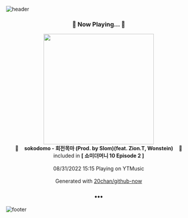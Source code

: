 ![header](https://capsule-render.vercel.app/api?type=wave&height=170&section=header&text=Hi.%20I'm%20SHIFT&fontColor=090707&fontAlignX=45&fontAlignY=65&fontSize=100)

<h3 align="center">🎵 Now Playing... 🎵</h3>
<p align="center">
  <a href="https://music.youtube.com/watch?v=3laLavGghc0">
    <img width="300" src="https://lh3.googleusercontent.com/YZ-Pjsjb_YLX2JICWfjYgaasBDRq8udbWak2JHEqjT_WLQSGXzTrVJGdMC-_KBSizFhpznCHhTBHyvEo">
  </a>
  <br>
  🎵&nbsp&nbsp&nbsp <b>sokodomo - 회전목마 (Prod. by Slom)(feat. Zion.T, Wonstein)</b> &nbsp&nbsp&nbsp🎵
  <br>
  included in <b>[ 쇼미더머니 10 Episode 2 ]</b>
  
  <br />
  <br />
  08/31/2022 15:15 Playing on YTMusic
  <br />
  <br />
  Generated with <a href="https://github.com/20chan/github-now">20chan/github-now</a>
</p>

<h3 align="center">•••</h3>

![footer](https://capsule-render.vercel.app/api?type=wave&height=150&section=footer)
